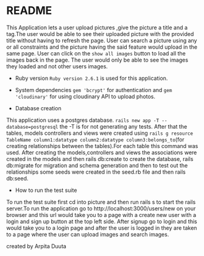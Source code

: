 # README


This Application lets a user upload pictures ,give the picture a title and a tag.The user would be able to see their uploaded picture with the provided title without having to refresh the page. User can search a picture using any or all constraints and the picture having the said feature would upload in the same page. User can click on the `show all images` button to load all the images back in the page. The user would only be able to see the images they loaded and not other users images.


* Ruby version
`Ruby version 2.6.1` is used for this application.

* System dependencies
`gem 'bcrypt'` for authentication and `gem 'cloudinary'` for using cloudinary API to upload photos.



* Database creation

 This application uses a postgres database. `rails new app -T --database=postgresql` the -T is for not generating any tests.
 After that the tables, models controllers and views were created using `rails g resource TableName column1:datatype column2:datatype column3:belongs_to`(for creating relationships between the tables).For each table this command was used. After creating the models,controllers and views the associations were created in the models and then rails db:create to create the database, rails db:migrate for migration and schema generation and then to test out the relationships some seeds were created in the seed.rb file and then rails db:seed.


* How to run the test suite

 To run the test suite first cd into picture and then run rails s to start the rails server.To run the application go to http://localhost:3000/users/new  on your browser and this url would take you to a page with a create new user with a login and sign up button at the top left side. After signup go to login and this would take you to a login page and after the user is logged in they are taken to a page where the user can upload images and search images.

created by
Arpita Duuta
